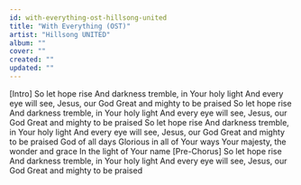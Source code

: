 ```yaml
---
id: with-everything-ost-hillsong-united
title: "With Everything (OST)"
artist: "Hillsong UNITED"
album: ""
cover: ""
created: ""
updated: ""
---
```


[Intro]
So let hope rise
And darkness tremble, in Your holy light
And every eye will see, Jesus, our God
Great and mighty to be praised
So let hope rise
And darkness tremble, in Your holy light
And every eye will see, Jesus, our God
Great and mighty to be praised
So let hope rise
And darkness tremble, in Your holy light
And every eye will see, Jesus, our God
Great and mighty to be praised
God of all days
Glorious in all of Your ways
Your majesty, the wonder and grace
In the light of Your name
[Pre-Chorus]
So let hope rise
And darkness tremble, in Your holy light
And every eye will see, Jesus, our God
Great and mighty to be praised